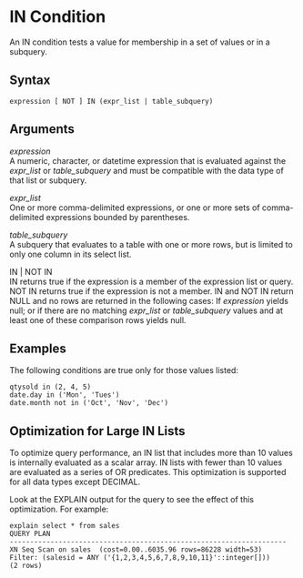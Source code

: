 # IN Condition<a name="r_in_condition"></a>

An IN condition tests a value for membership in a set of values or in a subquery\. 

## Syntax<a name="r_in_condition-synopsis"></a>

```
expression [ NOT ] IN (expr_list | table_subquery)
```

## Arguments<a name="r_in_condition-arguments"></a>

 *expression*   
A numeric, character, or datetime expression that is evaluated against the *expr\_list* or *table\_subquery* and must be compatible with the data type of that list or subquery\. 

 *expr\_list*   
One or more comma\-delimited expressions, or one or more sets of comma\-delimited expressions bounded by parentheses\. 

 *table\_subquery*   
A subquery that evaluates to a table with one or more rows, but is limited to only one column in its select list\. 

IN | NOT IN   
IN returns true if the expression is a member of the expression list or query\. NOT IN returns true if the expression is not a member\. IN and NOT IN return NULL and no rows are returned in the following cases: If *expression* yields null; or if there are no matching *expr\_list* or *table\_subquery* values and at least one of these comparison rows yields null\. 

## Examples<a name="r_in_condition-examples"></a>

The following conditions are true only for those values listed: 

```
qtysold in (2, 4, 5)
date.day in ('Mon', 'Tues')
date.month not in ('Oct', 'Nov', 'Dec')
```

## Optimization for Large IN Lists<a name="r_in_condition-optimization-for-large-in-lists"></a>

To optimize query performance, an IN list that includes more than 10 values is internally evaluated as a scalar array\. IN lists with fewer than 10 values are evaluated as a series of OR predicates\. This optimization is supported for all data types except DECIMAL\. 

Look at the EXPLAIN output for the query to see the effect of this optimization\. For example: 

```
explain select * from sales
QUERY PLAN
--------------------------------------------------------------------
XN Seq Scan on sales  (cost=0.00..6035.96 rows=86228 width=53)
Filter: (salesid = ANY ('{1,2,3,4,5,6,7,8,9,10,11}'::integer[]))
(2 rows)
```